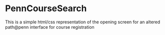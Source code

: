 # PennCourseSearch
This is a simple html/css representation of the opening screen for an altered path@penn interface for course registration

